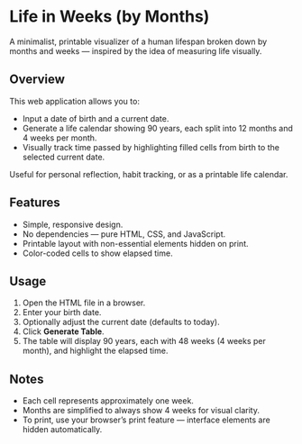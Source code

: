 # Life in Weeks (by Months)

A minimalist, printable visualizer of a human lifespan broken down by months and weeks — inspired by the idea of measuring life visually.

## Overview

This web application allows you to:

- Input a date of birth and a current date.
- Generate a life calendar showing 90 years, each split into 12 months and 4 weeks per month.
- Visually track time passed by highlighting filled cells from birth to the selected current date.

Useful for personal reflection, habit tracking, or as a printable life calendar.

## Features

- Simple, responsive design.
- No dependencies — pure HTML, CSS, and JavaScript.
- Printable layout with non-essential elements hidden on print.
- Color-coded cells to show elapsed time.

## Usage

1. Open the HTML file in a browser.
2. Enter your birth date.
3. Optionally adjust the current date (defaults to today).
4. Click **Generate Table**.
5. The table will display 90 years, each with 48 weeks (4 weeks per month), and highlight the elapsed time.

## Notes

- Each cell represents approximately one week.
- Months are simplified to always show 4 weeks for visual clarity.
- To print, use your browser’s print feature — interface elements are hidden automatically.
